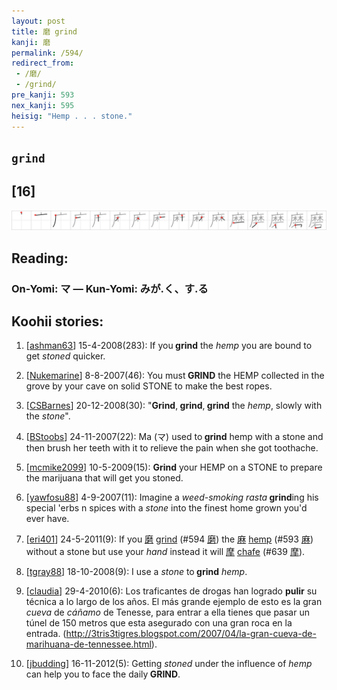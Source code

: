 ```yaml
---
layout: post
title: 磨 grind
kanji: 磨
permalink: /594/
redirect_from:
 - /磨/
 - /grind/
pre_kanji: 593
nex_kanji: 595
heisig: "Hemp . . . stone."
---
```


## `grind`

## [16]

<div class="stroke"><img src="../images/E7A3A8.png" /></div>

## Reading:

### On-Yomi: マ &mdash; Kun-Yomi: みが.く、す.る

## Koohii stories:

1) [<a href="http://kanji.koohii.com/profile/ashman63">ashman63</a>] 15-4-2008(283): If you<strong> grind</strong> the <em>hemp</em> you are bound to get <em>stoned</em> quicker. 

2) [<a href="http://kanji.koohii.com/profile/Nukemarine">Nukemarine</a>] 8-8-2007(46): You must<strong> GRIND</strong> the HEMP collected in the grove by your cave on solid STONE to make the best ropes. 

3) [<a href="http://kanji.koohii.com/profile/CSBarnes">CSBarnes</a>] 20-12-2008(30): &quot;<strong>Grind</strong>,<strong> grind</strong>,<strong> grind</strong> the <em>hemp</em>, slowly with the <em>stone</em>&quot;. 

4) [<a href="http://kanji.koohii.com/profile/BStoobs">BStoobs</a>] 24-11-2007(22): Ma (マ) used to<strong> grind</strong> hemp with a stone and then brush her teeth with it to relieve the pain when she got toothache. 

5) [<a href="http://kanji.koohii.com/profile/mcmike2099">mcmike2099</a>] 10-5-2009(15): <strong>Grind</strong> your HEMP on a STONE to prepare the marijuana that will get you stoned. 

6) [<a href="http://kanji.koohii.com/profile/yawfosu88">yawfosu88</a>] 4-9-2007(11): Imagine a <em>weed-smoking rasta</em><strong> grind</strong>ing his special &#039;erbs n spices with a <em>stone</em> into the finest home grown you&#039;d ever have. 

7) [<a href="http://kanji.koohii.com/profile/eri401">eri401</a>] 24-5-2011(9): If you   <a href="http://jisho.org/kanji/details/磨">磨</a>  <a href="../594">grind</a> <span class="index">(#594 <a href="http://jisho.org/kanji/details/磨">磨</a>)</span> the   <a href="http://jisho.org/kanji/details/麻">麻</a>   <a href="../593">hemp</a> <span class="index">(#593 <a href="http://jisho.org/kanji/details/麻">麻</a>)</span> without a stone but use your <em>hand</em> instead it will   <a href="http://jisho.org/kanji/details/摩">摩</a>   <a href="../639">chafe</a> <span class="index">(#639 <a href="http://jisho.org/kanji/details/摩">摩</a>)</span>. 

8) [<a href="http://kanji.koohii.com/profile/tgray88">tgray88</a>] 18-10-2008(9): I use a <em>stone</em> to<strong> grind</strong> <em>hemp</em>. 

9) [<a href="http://kanji.koohii.com/profile/claudia">claudia</a>] 29-4-2010(6): Los traficantes de drogas han logrado <strong>pulir</strong> su técnica a lo largo de los años. El más grande ejemplo de esto es la gran <em>cueva</em> de <em>cáñamo</em> de Tenesse, para entrar a ella tienes que pasar un túnel de 150 metros que esta asegurado con una gran roca en la entrada. (<a href="http://3tris3tigres.blogspot.com/2007/04/la-gran-cueva-de-marihuana-de-tennessee.html">http://3tris3tigres.blogspot.com/2007/04/la-gran-cueva-de-marihuana-de-tennessee.html</a>). 

10) [<a href="http://kanji.koohii.com/profile/jbudding">jbudding</a>] 16-11-2012(5): Getting <em>stoned</em> under the influence of <em>hemp</em> can help you to face the daily<strong> GRIND</strong>. 
